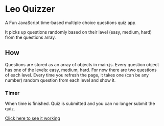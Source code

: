 # Leo Quizzer

A Fun JavaScript time-based multiple choice questions quiz app.

It picks up questions randomly based on their lavel (easy, medium, hard) from the questions array.

## How

Questions are stored as an array of objects in main.js.
Every question object has one of the levels: easy, medium, hard.
For now there are two questions of each level.
Every time you refresh the page, it takes one (can be any number) random question from each level and show it.

### Timer

When time is finished. Quiz is submitted and you can no longer submit the quiz.

[Click here to see it working](https://ecstatic-spence-080b3e.netlify.app/)
